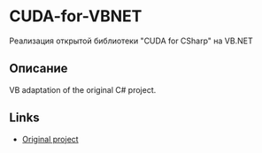 # CUDA-for-VBNET
Реализация открытой библиотеки "CUDA for CSharp" на VB.NET

## Описание 
VB adaptation of the original C# project.

## Links 
- [Original project]([https://stackoverflow.com/questions/42426420/how-to-generate-a-cryptographically-secure-random-integer-within-a-range](https://www.prowaretech.com/articles/current/dot-net/nvidia-cuda)https://www.prowaretech.com/articles/current/dot-net/nvidia-cuda])

